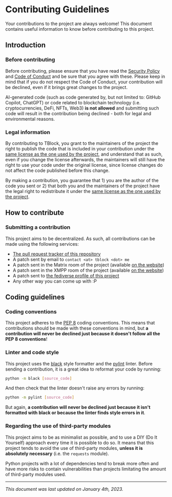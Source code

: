 # Contributing Guidelines

Your contributions to the project are always welcome! This document contains useful information to know before contributing to this project.

## Introduction

### Before contributing

Before contributing, please ensure that you have read the [Security Policy](https://codeberg.org/tblock/tblock/src/branch/main/SECURITY.md) and [Code of Conduct](https://codeberg.org/tblock/tblock/src/branch/main/CODE_OF_CONDUCT.md) and be sure that you agree with these. Please keep in mind that if you do not respect the Code of Conduct, your contribution will be declined, even if it brings great changes to the project.

AI-generated code (such as code generated by, but not limited to: GitHub Copilot, ChatGPT) or code related to blockchain technology (i.e. cryptocurrencies, DeFi, NFTs, Web3) **is not allowed** and submitting such code will result in the contribution being declined - both for legal and environmental reasons.

### Legal information

By contributing to TBlock, you grant to the maintainers of the project the right to publish the code that is included in your contribution under the [same license as the one used by the project](https://codeberg.org/tblock/tblock/src/branch/main/LICENSE), and understand that as such, even if you change the license afterwards, the maintainers will still have the right to use your code under the original license, since license changes do not affect the code published before this change.

By making a contribution, you guarantee that 1) you are the author of the code you sent or 2) that both you and the maintainers of the project have the legal right to redistribute it under the [same license as the one used by the project](https://codeberg.org/tblock/tblock/src/branch/main/LICENSE).

## How to contribute

### Submitting a contribution

This project aims to be decentralized. As such, all contributions can be made using the following services:

- [The pull request tracker of this repository](https://codeberg.org/tblock/tblock/pulls)
- A patch sent by email to `contact <at> tblock <dot> me`
- A patch sent in the Matrix room of the project (available [on the website](https://tblock.codeberg.page))
- A patch sent in the XMPP room of the project (available [on the website](https://tblock.codeberg.page))
- A patch sent to [the fediverse profile of this project](https://fosstodon.org/@tblock)
- Any other way you can come up with :P

## Coding guidelines

### Coding conventions

This project adheres to the [PEP 8](https://pep8.org) coding conventions. This means that contributions should be made with these conventions in mind, but **a contribution will never be declined just because it doesn't follow all the PEP 8 conventions**!

### Linter and code style

This project uses the [black](https://black.readthedocs.io) style formatter and the [pylint](https://pylint.pycqa.org) linter. Before sending a contribution, it is a great idea to reformat your code by running:

```sh
python -m black [source_code]
```

And then check that the linter doesn't raise any errors by running:

```sh
python -m pylint [source_code]
```

But again, **a contribution will never be declined just because it isn't formatted with black or because the linter finds style errors in it**.

### Regarding the use of third-party modules

This project aims to be as minimalist as possible, and to use a DIY (Do It Yourself) approach every time it is possible to do so. It means that this project tends to avoid the use of third-party modules, **unless it is absolutely necessary** (i.e. the `requests` module).

Python projects with a lot of dependencies tend to break more often and have more risks to contain vulnerabilities than projects limitating the amount of third-party modules used.

---

_This document was last updated on January 4th, 2023._
